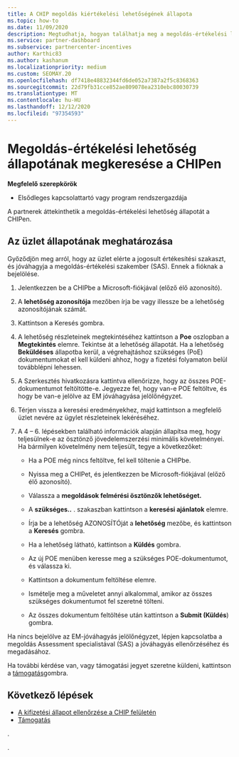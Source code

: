 ```yaml
---
title: A CHIP megoldás kiértékelési lehetőségének állapota
ms.topic: how-to
ms.date: 11/09/2020
description: Megtudhatja, hogyan találhatja meg a megoldás-értékelési lehetőség állapotát a Channel ösztönzők platformon (CHIP).
ms.service: partner-dashboard
ms.subservice: partnercenter-incentives
author: Karthic83
ms.author: kashanum
ms.localizationpriority: medium
ms.custom: SEOMAY.20
ms.openlocfilehash: df7418e48832344fd6de052a7387a2f5c8368363
ms.sourcegitcommit: 22d79fb31cce852ae809078ea2310ebc80030739
ms.translationtype: MT
ms.contentlocale: hu-HU
ms.lasthandoff: 12/12/2020
ms.locfileid: "97354593"
---
```

# <a name="find-your-solution-assessments-opportunity-status-on-chip"></a>Megoldás-értékelési lehetőség állapotának megkeresése a CHIPen

**Megfelelő szerepkörök**

- Elsődleges kapcsolattartó vagy program rendszergazdája

A partnerek áttekinthetik a megoldás-értékelési lehetőség állapotát a CHIPen.

## <a name="determine-the-status-of-your-deal"></a>Az üzlet állapotának meghatározása

Győződjön meg arról, hogy az üzlet elérte a jogosult értékesítési szakaszt, és jóváhagyja a megoldás-értékelési szakember (SAS). Ennek a fióknak a bejelölése.

1. Jelentkezzen be a CHIPbe a Microsoft-fiókjával (előző élő azonosító).
1. A **lehetőség azonosítója** mezőben írja be vagy illessze be a lehetőség azonosítójának számát.
3. Kattintson a Keresés gombra.

1. A lehetőség részleteinek megtekintéséhez kattintson a **Poe** oszlopban a **Megtekintés** elemre. Tekintse át a lehetőség állapotát. Ha a lehetőség **Beküldéses** állapotba kerül, a végrehajtáshoz szükséges (PoE) dokumentumokat el kell küldeni ahhoz, hogy a fizetési folyamaton belül továbblépni lehessen.
 
1. A Szerkesztés hivatkozásra kattintva ellenőrizze, hogy az összes POE-dokumentumot feltöltötte-e. Jegyezze fel, hogy van-e POE feltöltve, és hogy be van-e jelölve az EM jóváhagyása jelölőnégyzet.
 
1. Térjen vissza a keresési eredményekhez, majd kattintson a megfelelő üzlet nevére az ügylet részleteinek lekéréséhez. 

1. A 4 – 6. lépésekben található információk alapján állapítsa meg, hogy teljesülnek-e az ösztönző jövedelemszerzési minimális követelményei. Ha bármilyen követelmény nem teljesült, tegye a következőket:
 
     - Ha a POE még nincs feltöltve, fel kell töltenie a CHIPbe.
 
     - Nyissa meg a CHIPet, és jelentkezzen be Microsoft-fiókjával (előző élő azonosító).
 
     - Válassza a **megoldások felmérési ösztönzők lehetőséget.**

     - A **szükséges..** . szakaszban kattintson a **keresési ajánlatok** elemre.

     - Írja be a lehetőség AZONOSÍTÓját a **lehetőség** mezőbe, és kattintson a **Keresés** gombra.

     - Ha a lehetőség látható, kattintson a **Küldés** gombra.
  
     - Az új POE menüben keresse meg a szükséges POE-dokumentumot, és válassza ki.

     - Kattintson a dokumentum feltöltése elemre.

     - Ismételje meg a műveletet annyi alkalommal, amikor az összes szükséges dokumentumot fel szeretné tölteni.

     - Az összes dokumentum feltöltése után kattintson a **Submit (Küldés**) gombra.

Ha nincs bejelölve az EM-jóváhagyás jelölőnégyzet, lépjen kapcsolatba a megoldás Assessment specialistával (SAS) a jóváhagyás ellenőrzéséhez és megadásához.
 
Ha további kérdése van, vagy támogatási jegyet szeretne küldeni, kattintson a [támogatás](report-problems-with-partner-center.md)gombra.

## <a name="next-steps"></a>Következő lépések

- [A kifizetési állapot ellenőrzése a CHIP felületén](chip-payment-status.md)
- [Támogatás](report-problems-with-partner-center.md)

.




.





